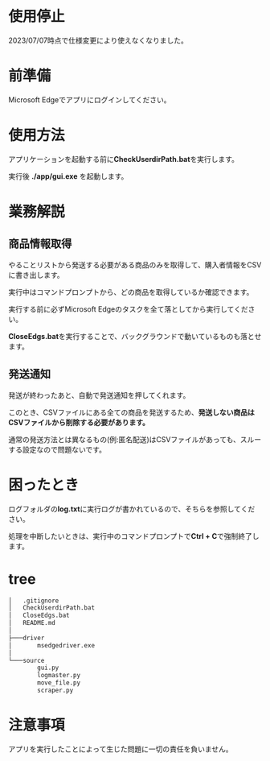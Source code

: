 # 使用停止

2023/07/07時点で仕様変更により使えなくなりました。

# 前準備

Microsoft Edgeでアプリにログインしてください。

# 使用方法

アプリケーションを起動する前に**CheckUserdirPath.bat**を実行します。

実行後 **./app/gui.exe** を起動します。

# 業務解説

## 商品情報取得

やることリストから発送する必要がある商品のみを取得して、購入者情報をCSVに書き出します。

実行中はコマンドプロンプトから、どの商品を取得しているか確認できます。

実行する前に必ずMicrosoft Edgeのタスクを全て落としてから実行してください。

**CloseEdgs.bat**を実行することで、バックグラウンドで動いているものも落とせます。

## 発送通知

発送が終わったあと、自動で発送通知を押してくれます。

このとき、CSVファイルにある全ての商品を発送するため、**発送しない商品はCSVファイルから削除する必要があります。**

通常の発送方法とは異なるもの(例:匿名配送)はCSVファイルがあっても、スルーする設定なので問題ないです。

# 困ったとき

ログフォルダの**log.txt**に実行ログが書かれているので、そちらを参照してください。

処理を中断したいときは、実行中のコマンドプロンプトで**Ctrl + C**で強制終了します。
# tree

```cmd
│   .gitignore
│   CheckUserdirPath.bat
│   CloseEdgs.bat
│   README.md
│
├───driver
│       msedgedriver.exe
│
└───source
        gui.py
        logmaster.py
        move_file.py
        scraper.py
```

# 注意事項

アプリを実行したことによって生じた問題に一切の責任を負いません。